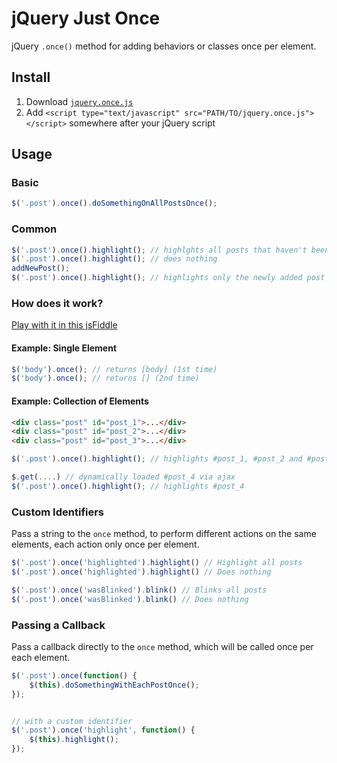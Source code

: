 jQuery Just Once
===========

jQuery `.once()` method for adding behaviors or classes once per element.

## Install

1. Download [`jquery.once.js`](https://raw.github.com/yossi-shasho/jquery-once/master/jquery.once.js)
2. Add `<script type="text/javascript" src="PATH/TO/jquery.once.js"></script>` somewhere after your jQuery script

## Usage
### Basic
```js
$('.post').once().doSomethingOnAllPostsOnce();
```
### Common
```js
$('.post').once().highlight(); // highlghts all posts that haven't been highlighted yet
$('.post').once().highlight(); // does nothing
addNewPost();
$('.post').once().highlight(); // highlights only the newly added post
```

### How does it work?

[Play with it in this jsFiddle](http://jsfiddle.net/yossishasho/93TyH/2/)

#### Example: Single Element

```js
$('body').once(); // returns [body] (1st time)
$('body').once(); // returns [] (2nd time)
```

#### Example: Collection of Elements

```html
<div class="post" id="post_1">...</div>
<div class="post" id="post_2">...</div>
<div class="post" id="post_3">...</div>
```

```js
$('.post').once().highlight(); // highlights #post_1, #post_2 and #post_3

$.get(....) // dynamically loaded #post_4 via ajax
$('.post').once().highlight(); // highlights #post_4
```

### Custom Identifiers

Pass a string to the `once` method, to perform different actions on the same elements, each action only once per element.

```js
$('.post').once('highlighted').highlight() // Highlight all posts
$('.post').once('highlighted').highlight() // Does nothing

$('.post').once('wasBlinked').blink() // Blinks all posts
$('.post').once('wasBlinked').blink() // Does nothing
```

### Passing a Callback

Pass a callback directly to the `once` method, which will be called once per each element.

```js
$('.post').once(function() {
	$(this).doSomethingWithEachPostOnce();
});


// with a custom identifier
$('.post').once('highlight', function() {
	$(this).highlight();
});
```
